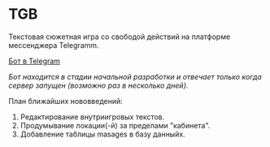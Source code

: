 # TGB
Текстовая сюжетная игра со свободой действий на платформе мессенджера Telegramm.

[Бот в Telegram](https://t.me/GuamokoTextGameBot)

*Бот находится в стадии начальной разработки и отвечает только когда сервер запущен (возможно раз в несколько дней).*

План ближайших нововведений:
1. Редактирование внутриигровых текстов.
2. Продумывание локации(-й) за пределами "кабинета".
3. Добавление таблицы masages в базу данныйх.